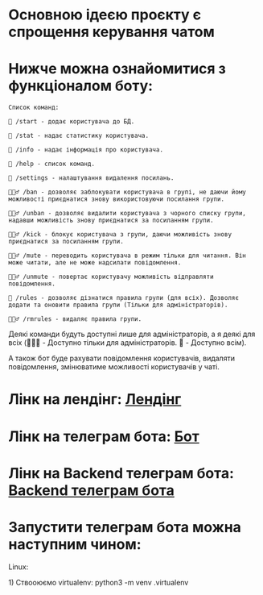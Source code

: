 <h1>Основною ідеєю проєкту є спрощення керування чатом</h1>
<h1>Нижче можна ознайомитися з функціоналом боту:</h1>

    Список команд:

    👥 /start - додає користувача до БД.

    👥 /stat - надає статистику користувача.

    👥 /info - надає інформація про користувача.

    👥 /help - список команд.

    👥 /settings - налаштування видалення посилань.

    👮🏻‍♂️ /ban - дозволяє заблокувати користувача в групі, не даючи йому можливості приєднатися знову використовуючи посилання групи.

    👮🏻‍♂️ /unban - дозволяє видалити користувача з чорного списку групи, надавши можливість знову приєднатися за посиланням групи.

    👮🏻‍♂️ /kick - блокує користувача з групи, даючи можливість знову приєднатися за посиланням групи.

    👮🏻‍♂️ /mute - переводить користувача в режим тільки для читання. Він може читати, але не може надсилати повідомлення.

    👮🏻‍♂️ /unmute - повертає користувачу можливість відправляти повідомлення.

    👥 /rules - дозволяє дізнатися правила групи (для всіх). Дозволяє додати та оновити правила групи (Тільки для адміністраторів).

    👮🏻‍♂️ /rmrules - видаляє правила групи.

Деякі команди будуть доступні лише для адміністраторів, а я деякі для всіх (👮🏻‍♂️ - Доступно тільки для адміністраторів. 👥 - Доступно всім).

А також бот буде рахувати повідомлення користувачів, видаляти повідомлення, змінюватиме можливості користувачів у чаті.

<h1>Лінк на лендінг: <a href='https://nikita88575.github.io/my_projects.html'>Лендінг</a></h1>
<h1>Лінк на телеграм бота: <a href='https://t.me/chat_auxiliary_bot'>Бот</a></h1>
<h1>Лінк на Backend телеграм бота: <a href='https://github.com/Nikita88575/Telegram_Bot_with_Flask/tree/main/telegram_bot'>Backend телеграм бота</a></h1>
<h1>Запустити телеграм бота можна наступним чином:</h1> <p>Linux:</p>
    1) Ствооюємо virtualenv:
        python3 -m venv .virtualenv

